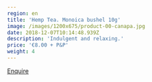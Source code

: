 ```yaml
---
region: en
title: 'Hemp Tea. Monoica bushel 10g'
image: /images/1200x675/product-00-canapa.jpg
date: 2018-12-07T10:14:48.939Z
description: 'Indulgent and relaxing.'
price: '€8.00 + P&P'
weight: 4
---
```


[Enquire](mailto:francesca.tomassini@gmail.com?subject=Hemp%20Tea.%20Monoica%20bushel%2010g%20enquiry.&body=Please%20tell%20me%20how%20much%20it%20is%20to%20post%20to%20my%20address%3A%0D%0A%0D%0A%0D%0APostcode%3A%0D%0A%0D%0A%0D%0A%0D%0A%20Thank%20you%0D%0A%0D%0A%0D%0A%0D%0A)
